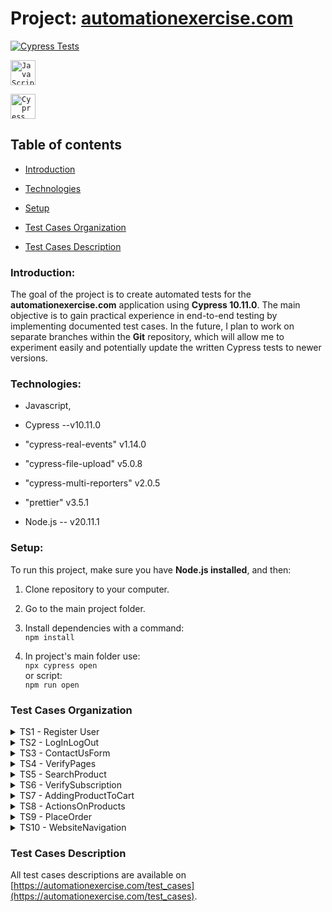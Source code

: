 # Project: [automationexercise.com](https://github.com/rasme54/automationexercise.com/tree/master)

[![Cypress Tests](https://img.shields.io/endpoint?url=https://dashboard.cypress.io/badge/detailed/ttoywa/master&style=flat&logo=cypress)](https://dashboard.cypress.io/projects/ttoywa/runs)

<div  align="left">

<code><img  width="40"  src="https://raw.githubusercontent.com/marwin1991/profile-technology-icons/refs/heads/main/icons/javascript.png"  alt="JavaScript"  title="JavaScript"/></code>

<code><img  width="40"  src="https://raw.githubusercontent.com/marwin1991/profile-technology-icons/refs/heads/main/icons/cypress.png"  alt="Cypress"  title="Cypress"/></code>

</div>

## Table of contents

- [Introduction](#Introduction)

- [Technologies](#Technologies)

- [Setup](#Setup)

- [Test Cases Organization](#Test-Cases-Organization)

- [Test Cases Description](#Test-Cases-Description)

### Introduction:

The goal of the project is to create automated tests for the **automationexercise.com** application using **Cypress 10.11.0**. The main objective is to gain practical experience in end-to-end testing by implementing documented test cases. In the future, I plan to work on separate branches within the **Git** repository, which will allow me to experiment easily and potentially update the written Cypress tests to newer versions.

### Technologies:

- Javascript,

- Cypress --v10.11.0

- "cypress-real-events" v1.14.0

- "cypress-file-upload" v5.0.8

- "cypress-multi-reporters" v2.0.5

- "prettier" v3.5.1

- Node.js -- v20.11.1

### Setup:

To run this project, make sure you have **Node.js installed**, and then:

1. Clone repository to your computer.

2. Go to the main project folder.

3. Install dependencies with a command: <br>`npm install`

4. In project's main folder use: <br>`npx cypress open` <br>or script: <br>`npm run open`

### Test Cases Organization

<details>

<summary>TS1 - Register User</summary>

<li>Test Case 1: Register User</li>

<li>Test Case 5: Register User with existing email</li>

</details>

<details>

<summary>TS2 - LogInLogOut</summary>

<li>Test Case 2: Login User with correct email and password</li>

<li>Test Case 3: Login User with incorrect email and password</li>

<li>Test Case 4: Logout User</li>

</details>

<details>

<summary>TS3 - ContactUsForm</summary>

<li>TestCase 6: Contact Us Form</li>

</details>

<details>

<summary>TS4 - VerifyPages</summary>

<li>Test Case 7: Verify Test Cases Page</li>

<li>Test Case 8: Verify All Products and product detail page</li>

</details>

<details>

<summary>TS5 - SearchProduct</summary>

<li>Test Case 9: Search Product</li>

<li>Test Case 18: View Category Products</li>

<li>Test Case 19: View & Cart Brand Products</li>

<li>Test Case 20: Search Products and Verify Cart After Login</li>

</details>

<details>

<summary>TS6 - VerifySubscription</summary>

<li>Test Case 10: Verify Subscription in home page</li>

<li>Test Case 11: Verify Subscription in Cart page</li>

</details>

<details>

<summary>TS7 - AddingProductToCart</summary>

<li>Test Case 12: Add Products in Cart</li>

<li>Test Case 17: Remove Products From Cart</li>

<li>Test Case 22: Add to cart from Recommended items</li>

</details>

<details>

<summary>TS8 - ActionsOnProducts</summary>

<li>Test Case 13: Verify Product quantity in Cart</li>

<li>Test Case 21: Add review on product</li>

<li>Test Case 23: Verify address details in checkout page</li>

</details>

<details>

<summary>TS9 - PlaceOrder</summary>

<li>Test Case 14: Place Order: Register while Checkout</li>

<li>Test Case 15: Place Order: Register before Checkout</li>

<li>Test Case 16: Place Order: Login before Checkout</li>

<li>Test Case 24: Download Invoice after purchase orde</li>

</details>

<details>

<summary>TS10 - WebsiteNavigation</summary>

<li>Test Case 25: Verify Scroll Up using 'Arrow' button and Scroll Down functionality</li>

<li>Test Case 26: Verify Scroll Up without 'Arrow' button and Scroll Down functionality</li>

</details>

### Test Cases Description

All test cases descriptions are available on [https://automationexercise.com/test_cases](https://automationexercise.com/test_cases).
